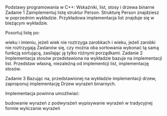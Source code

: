 Podstawy programowania w C++: Wskaźniki, list, stosy i drzewa binarne
Zadanie 1
Zaimplementuj listę struktur Person. Strukturę Person znajdziesz w 
poprzednim wykładzie. Przykładowa implementacja list znajduje się w 
bieżącym wykładzie.

Posortuj listę po:

wieku i imieniu, jeżeli wiek nie roztrzyga
zarobkach i wieku, jeżeli zarobki nie roztrzygają Zastanów się, czy można 
oba sortowania wykonać tą samą funkcją sortującą, zasilając ją tylko 
różnymi porządkami.
Zadanie 2
Implementacja stosów przedstawiona na wykładzie bazuje na implementacji 
list. Przedstaw własną, niezależną od implementcji list, implementację 
stosów.

Zadanie 3
Bazując na, przedstawionej na wykładzie implementacji drzew, zaproponuj 
implementację Drzew wyrażeń binarnych.

Implementacja powinna umożliwiać:

budowanie wyrażeń z podwyrażeń
wypisywanie wyrażeń w tradycyjnej formie
wyliczanie wyrażeń
